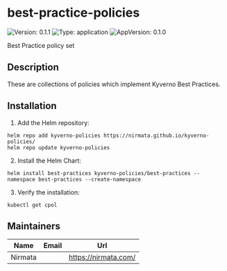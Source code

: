 # best-practice-policies

![Version: 0.1.1](https://img.shields.io/badge/Version-0.1.1-informational?style=flat-square) ![Type: application](https://img.shields.io/badge/Type-application-informational?style=flat-square) ![AppVersion: 0.1.0](https://img.shields.io/badge/AppVersion-0.1.0-informational?style=flat-square)

Best Practice policy set

## Description

These are collections of policies which implement Kyverno Best Practices.

## Installation

1. Add the Helm repository:

```console
helm repo add kyverno-policies https://nirmata.github.io/kyverno-policies/
helm repo update kyverno-policies
```

2. Install the Helm Chart:

```console
helm install best-practices kyverno-policies/best-practices --namespace best-practices --create-namespace
```

3. Verify the installation:

```console
kubectl get cpol
```

## Maintainers

| Name | Email | Url |
| ---- | ------ | --- |
| Nirmata |  | <https://nirmata.com/> |
